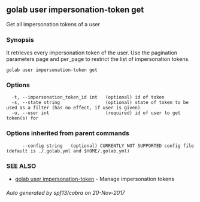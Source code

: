 ## golab user impersonation-token get

Get all impersonation tokens of a user

### Synopsis


It retrieves every impersonation token of the user. Use the pagination parameters page and per_page to restrict the list of impersonation tokens.

```
golab user impersonation-token get
```

### Options

```
  -t, --impersonation_token_id int   (optional) id of token
  -s, --state string                 (optional) state of token to be used as a filter (has no effect, if user is given)
  -u, --user int                     (required) id of user to get token(s) for
```

### Options inherited from parent commands

```
      --config string   (optional) CURRENTLY NOT SUPPORTED config file (default is ./.golab.yml and $HOME/.golab.yml)
```

### SEE ALSO
* [golab user impersonation-token](golab_user_impersonation-token.md)	 - Manage impersonation tokens

###### Auto generated by spf13/cobra on 20-Nov-2017
